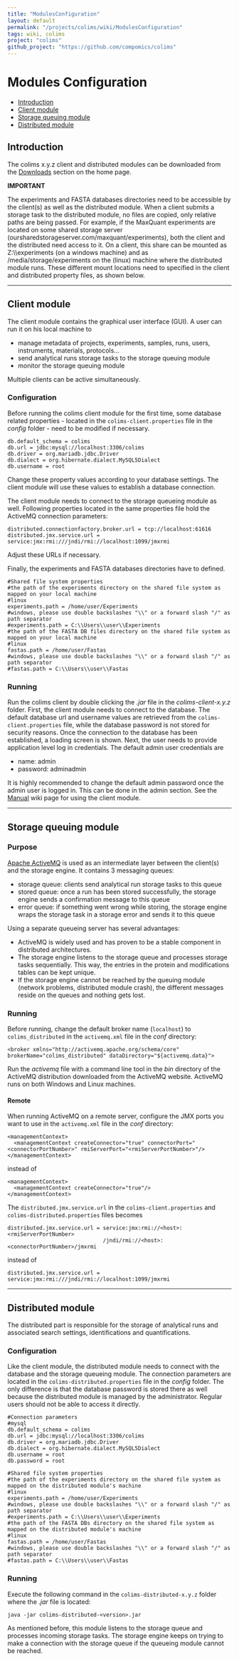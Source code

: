 ```yaml
---
title: "ModulesConfiguration"
layout: default
permalink: "/projects/colims/wiki/ModulesConfiguration"
tags: wiki, colims
project: "colims"
github_project: "https://github.com/compomics/colims"
---
```


# Modules Configuration

  * [Introduction](#introduction)
  * [Client module](#client-module)
  * [Storage queuing module](#storage-queuing-module)
  * [Distributed module](#distributed-module)

## Introduction

The colims x.y.z client and distributed modules can be downloaded from the [Downloads](/projects/colims/#downloads) section on the home page.

**IMPORTANT** 

The experiments and FASTA databases directories need to be accessible by the client(s) as well as the distributed module. When a client submits a storage task to the distributed module, no files are copied, only relative paths are being passed. For example, if the MaxQuant experiments are located on some shared storage server (oursharedstorageserver.com/maxquant/experiments), both the client and the distributed need access to it. On a client, this share can be mounted as Z:\\\experiments (on a windows machine) and as /media/storage/experiments on the (linux) machine where the distributed module runs. These different mount locations need to specified in the client and distributed property files, as shown below.

----

## Client module

The client module contains the graphical user interface (GUI). A user can run it on his local machine to
 
  * manage metadata of projects, experiments, samples, runs, users, instruments, materials, protocols...
  * send analytical runs storage tasks to the storage queuing module
  * monitor the storage queuing module   

Multiple clients can be active simultaneously.  

### Configuration

Before running the colims client module for the first time, some database related properties - located in the `colims-client.properties` file in the *config* folder - need to be modified if necessary.

```
db.default_schema = colims
db.url = jdbc:mysql://localhost:3306/colims
db.driver = org.mariadb.jdbc.Driver
db.dialect = org.hibernate.dialect.MySQL5Dialect
db.username = root
```

Change these property values according to your database settings. The client module will use these values to establish a database connection.

The client module needs to connect to the storage queueing module as well. Following properties located in the same properties file hold the ActiveMQ connection parameters:

```
distributed.connectionfactory.broker.url = tcp://localhost:61616
distributed.jmx.service.url = service:jmx:rmi:///jndi/rmi://localhost:1099/jmxrmi
```

Adjust these URLs if necessary.

Finally, the experiments and FASTA databases directories have to defined.

```
#Shared file system properties
#the path of the experiments directory on the shared file system as mapped on your local machine
#linux
experiments.path = /home/user/Experiments
#windows, please use double backslashes "\\" or a forward slash "/" as path separator
#experiments.path = C:\\Users\\user\\Experiments
#the path of the FASTA DB files directory on the shared file system as mapped on your local machine
#linux
fastas.path = /home/user/Fastas
#windows, please use double backslashes "\\" or a forward slash "/" as path separator
#fastas.path = C:\\Users\\user\\Fastas
```

### Running

Run the colims client by double clicking the *.jar* file in the *colims-client-x.y.z* folder. First, the client module needs to connect to the database. The default database url and username values are retrieved from the `colims-client.properties` file, while the database password is not stored for security reasons. Once the connection to the database has been established, a loading screen is shown. Next, the user needs to provide application level log in credentials. The default admin user credentials are

  * name: admin
  * password: adminadmin

It is highly recommended to change the default admin password once the admin user is logged in. This can be done in the admin section. See the [Manual](/projects/colims/wiki/manual) wiki page for using the client module.

----

## Storage queuing module

### Purpose
[Apache ActiveMQ](http://activemq.apache.org/) is used as an intermediate layer between the client(s) and the storage engine. It contains 3 messaging queues:

  * storage queue: clients send analytical run storage tasks to this queue
  * stored queue: once a run has been stored successfully, the storage engine sends a confirmation message to this queue
  * error queue: if something went wrong while storing, the storage engine wraps the storage task in a storage error and sends it to this queue

Using a separate queueing server has several advantages:

  * ActiveMQ is widely used and has proven to be a stable component in distributed architectures.
  * The storage engine listens to the storage queue and processes storage tasks sequentially. This way, the entries in the protein and modifications tables can be kept unique.
  * If the storage engine cannot be reached by the queuing module (network problems, distributed module crash), the different messages reside on the queues and nothing gets lost.

### Running
Before running, change the default broker name (`localhost`) to `colims_distributed` in the `activemq.xml` file in the *conf* directory:

```
<broker xmlns="http://activemq.apache.org/schema/core" brokerName="colims_distributed" dataDirectory="${activemq.data}">
```

Run the *activemq* file with a command line tool in the _bin_ directory of the ActiveMQ distribution downloaded from the ActiveMQ website. ActiveMQ runs on both Windows and Linux machines.

#### Remote
When running ActiveMQ on a remote server, configure the JMX ports you want to use in the `activemq.xml` file in the *conf* directory:

```
<managementContext>
  <managementContext createConnector="true" connectorPort="<connectorPortNumber>" rmiServerPort="<rmiServerPortNumber>"/>
</managementContext>
```

instead of

```
<managementContext>
  <managementContext createConnector="true"/>
</managementContext>
```

The `distributed.jmx.service.url` in the `colims-client.properties` and `colims-distributed.properties` files becomes

```
distributed.jmx.service.url = service:jmx:rmi://<host>:<rmiServerPortNumber>
                              /jndi/rmi://<host>:<connectorPortNumber>/jmxrmi
```

instead of

```
distributed.jmx.service.url = service:jmx:rmi:///jndi/rmi://localhost:1099/jmxrmi
```

----

## Distributed module

The distributed part is responsible for the storage of analytical runs and associated search settings, identifications and quantifications.

### Configuration

Like the client module, the distributed module needs to connect with the database and the storage queueing module. The connection parameters are located in the `colims-distributed.properties` file in the *config* folder. The only difference is that the database password is stored there as well because the distributed module is managed by the administrator. Regular users should not be able to access it directly.

```
#Connection parameters
#mysql
db.default_schema = colims
db.url = jdbc:mysql://localhost:3306/colims
db.driver = org.mariadb.jdbc.Driver
db.dialect = org.hibernate.dialect.MySQL5Dialect
db.username = root
db.password = root
```

```
#Shared file system properties
#the path of the experiments directory on the shared file system as mapped on the distributed module's machine
#linux
experiments.path = /home/user/Experiments
#windows, please use double backslashes "\\" or a forward slash "/" as path separator
#experiments.path = C:\\Users\\user\\Experiments
#the path of the FASTA DBs directory on the shared file system as mapped on the distributed module's machine
#linux
fastas.path = /home/user/Fastas
#windows, please use double backslashes "\\" or a forward slash "/" as path separator
#fastas.path = C:\\Users\\user\\Fastas
```

### Running

Execute the following command in the `colims-distributed-x.y.z` folder where the *.jar* file is located:

```
java -jar colims-distributed-<version>.jar
```

As mentioned before, this module listens to the storage queue and processes incoming storage tasks. The storage engine keeps on trying to make a connection with the storage queue if the queueing module cannot be reached.